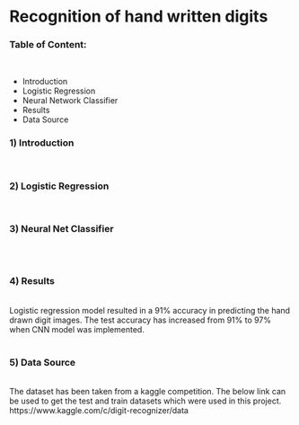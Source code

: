 # Recognition of hand written digits
<h3>Table of Content:</h3>
</br>
<ul>
  <li>Introduction</li>
  <li>Logistic Regression</li>
  <li>Neural Network Classifier</li>
  <li>Results</li>
  <li>Data Source</li>
 </ul>
<p>
<h3>1) Introduction</h3></br>
<h3>2) Logistic Regression</h3></br>
<h3>3) Neural Net Classifier</h3></br>
   </br>
<h3>4) Results</h3></br>   Logistic regression model resulted in a 91% accuracy in predicting the hand drawn digit images. The test accuracy has increased from 91% to 97% when CNN model was implemented. </br></br>
<h3>5) Data Source</h3></br>The dataset has been taken from a kaggle competition. The below link can be used to get the test and train datasets which were used in this project.
 https://www.kaggle.com/c/digit-recognizer/data
 </p>
